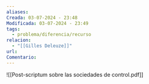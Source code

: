 ```yaml
---
aliases: 
Creada: 03-07-2024 - 23:48
Modificada: 03-07-2024 - 23:49
tags:
  - problema/diferencia/recurso
relacion:
  - "[[Gilles Deleuze]]"
url: 
Comentario:
---
```





![[Post-scriptum sobre las sociedades de control.pdf]]